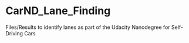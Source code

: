 # CarND_Lane_Finding
Files/Results to identify lanes as part of the Udacity Nanodegree for Self-Driving Cars 
